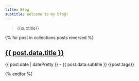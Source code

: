 ```yaml
---
title: Blog
subtitle: Welcome to my blog!
---
```

> {{subtitle}}

{% for post in collections.posts reversed %}
    <div class="postlist-item">
        <h2><a href="{{ post.url }}">{{ post.data.title }}</a></h2>
        <p>{{ post.date | datePretty }} - {{ post.data.subtitle }} {{post.tags}}</p>
    </div>
{% endfor %}